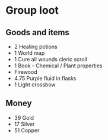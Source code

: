 # Group loot

## Goods and items
- 2 Healing potions
- 1 World map
- 1 Cure all wounds cleric scroll
- 1 Book - Chemical / Plant properties
- Firewood
- 4.75 Purple fluid in flasks
- 1 Light crossbow

## Money
- 39 Gold
- 17 Silver
- 51 Copper
